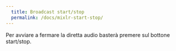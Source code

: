 ```yaml
---
  title: Broadcast start/stop
  permalink: /docs/mixlr-start-stop/
---
```

Per avviare a fermare la diretta audio basterà premere sul bottone start/stop.

